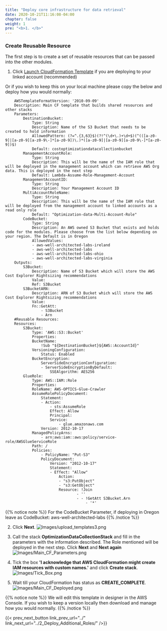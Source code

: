 ```yaml
---
title: "Deploy core infrastructure for data retrieval"
date: 2020-10-21T11:16:08-04:00
chapter: false
weight: 1
pre: "<b>1. </b>"
---
```


### Create Reusable Resource

The first step is to create a set of reusable resources that can be passed into the other modules. 


1.  Click [Launch CloudFormation Template](https://console.aws.amazon.com/cloudformation/home#/stacks/new?&templateURL=https://aws-well-architected-labs.s3-us-west-2.amazonaws.com/Cost/Labs/300_Optimization_Data_Collection/Optimization_Data_Collector.yaml) if you are deploying to your linked account (recommended)

Or if you wish to keep this on your local machine please copy the below and deploy how you would normally:

        AWSTemplateFormatVersion: '2010-09-09'
        Description: Main CF template that builds shared resources and other stacks
        Parameters:
            DestinationBucket:
                Type: String
                Description: Name of the S3 Bucket that needs to be created to hold information
                AllowedPattern: (?=^.{3,63}$)(?!^(\d+\.)+\d+$)(^(([a-z0-9]|[a-z0-9][a-z0-9\-]*[a-z0-9])\.)*([a-z0-9]|[a-z0-9][a-z0-9\-]*[a-z0-9])$)
                Default: costoptimizationdatacollectionbucket
            ManagementAccountRole: 
                Type: String
                Description: This will be the name of the IAM role that will be deployed in the management account which can retrieve AWS Org data. This is deployed in the next step
                Default: Lambda-Assume-Role-Management-Account
            ManagementAccountID: 
                Type: String
                Description: Your Management Account ID
            MultiAccountRoleName:
                Type: String
                Description: This will be the name of the IAM role that will be deployed from the management account to linked accounts as a read only role
                Default: "Optimization-data-Multi-Account-Role"
            CodeBucket:
                Type: String
                Description: An AWS owned S3 Bucket that exists and holds code for the modules. Please choose from the list below depending on your region. The Default is in Oregon
                AllowedValues:
                - aws-well-architected-labs-ireland
                - aws-well-architected-labs
                - aws-well-architected-labs-ohio
                - aws-well-architected-labs-virginia
        Outputs:
            S3Bucket:
                Description: Name of S3 Bucket which will store the AWS Cost Explorer Rightsizing recommendations
                Value:
                Ref: S3Bucket
            S3BucketARN:
                Description: ARN of S3 Bucket which will store the AWS Cost Explorer Rightsizing recommendations
                Value:
                Fn::GetAtt:
                    - S3Bucket
                    - Arn 
        #Reusable Resources:
        Resources:
            S3Bucket:
                Type: 'AWS::S3::Bucket'
                Properties:
                BucketName:
                    !Sub "${DestinationBucket}${AWS::AccountId}"
                VersioningConfiguration:
                    Status: Enabled
                BucketEncryption:
                    ServerSideEncryptionConfiguration:
                    - ServerSideEncryptionByDefault:
                        SSEAlgorithm: AES256
            GlueRole:
                Type: AWS::IAM::Role
                Properties:
                RoleName: AWS-OPTICS-Glue-Crawler
                AssumeRolePolicyDocument:
                    Statement:
                    - Action:
                        - sts:AssumeRole
                        Effect: Allow
                        Principal:
                        Service:
                            - glue.amazonaws.com
                    Version: 2012-10-17
                ManagedPolicyArns:
                    - arn:aws:iam::aws:policy/service-role/AWSGlueServiceRole
                Path: /
                Policies:
                    - PolicyName: "Put-S3"
                    PolicyDocument:
                        Version: "2012-10-17"
                        Statement:
                        - Effect: "Allow"
                            Action:
                            - "s3:PutObject"
                            - "s3:GetObject"
                            Resource: !Join
                                    - ''
                                    - - !GetAtt S3Bucket.Arn 
                                        - '*'
{{% notice note %}}
For the CodeBucket Parameter, if deploying in Oregon leave as CodeBucket: aws-well-architected-labs
{{% /notice %}}

2. Click **Next**.
![Images/upload_templates3.png](/Cost/300_Optimization_Data_Collection/Images/upload_templates3.png)

3. Call the stack **OptimizationDataCollectionStack** and fill in the parameters with the information described. The Role mentioned will be deployed in the next step. Click **Next** and **Next again**
![Images/Main_CF_Parameters.png](/Cost/300_Optimization_Data_Collection/Images/Main_CF_Parameters.png)

4. Tick the box **'I acknowledge that AWS CloudFormation might create IAM resources with custom names.'** and click **Create stack**.
![Images/Tick_Box.png](/Cost/300_Optimization_Data_Collection/Images/Tick_Box.png)

5. Wait till your CloudFormation has status as **CREATE_COMPLETE**.
![Images/Main_CF_Deployed.png](/Cost/300_Optimization_Data_Collection/Images/Main_CF_Deployed.png)
   
{{% notice note %}}
We will edit this template in designer in the AWS Console. If you wish to keep a version locally then download and manage how you would normally. 
{{% /notice %}}


{{< prev_next_button link_prev_url="../" link_next_url="../2_Deploy_Additional_Roles/" />}}